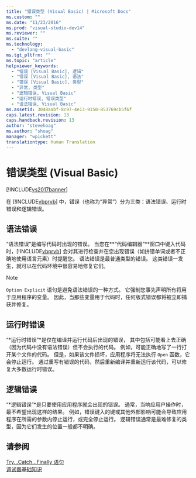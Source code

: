 ```yaml
---
title: "错误类型 (Visual Basic) | Microsoft Docs"
ms.custom: ""
ms.date: "11/23/2016"
ms.prod: "visual-studio-dev14"
ms.reviewer: ""
ms.suite: ""
ms.technology: 
  - "devlang-visual-basic"
ms.tgt_pltfrm: ""
ms.topic: "article"
helpviewer_keywords: 
  - "错误 [Visual Basic], 逻辑"
  - "错误 [Visual Basic], 语法"
  - "错误 [Visual Basic], 类型"
  - "异常, 类型"
  - "逻辑错误, Visual Basic"
  - "运行时错误, 错误类型"
  - "语法错误, Visual Basic"
ms.assetid: 3048aabf-8c97-4e13-9150-853769cb5f6f
caps.latest.revision: 13
caps.handback.revision: 13
author: "stevehoag"
ms.author: "shoag"
manager: "wpickett"
translationtype: Human Translation
---
```

# 错误类型 (Visual Basic)
[!INCLUDE[vs2017banner](../../../csharp/includes/vs2017banner.md)]

在 [!INCLUDE[vbprvb](../../../csharp/programming-guide/concepts/linq/includes/vbprvb_md.md)] 中，错误（也称为“异常”）分为三类：语法错误、运行时错误和逻辑错误。  
  
## 语法错误  
 “语法错误”是编写代码时出现的错误。  当您在**“代码编辑器”**窗口中键入代码时，[!INCLUDE[vbprvb](../../../csharp/programming-guide/concepts/linq/includes/vbprvb_md.md)] 会对其进行检查并在您出现错误（如拼错单词或者不正确地使用语言元素）时提醒您。  语法错误是最普通类型的错误。  这类错误一发生，就可以在代码环境中很容易地修复它们。  
  
> [!NOTE]
>  `Option Explicit` 语句是避免语法错误的一种方式。  它强制您事先声明所有将用于应用程序的变量。  因此，当那些变量用于代码时，任何版式错误都将被立即捕获并修复。  
  
## 运行时错误  
 “*运行时错误”*是仅在编译并运行代码后出现的错误，  其中包括可能看上去正确（因为代码中没有语法错误）但不会执行的代码。  例如，可能正确地写了一行打开某个文件的代码。  但是，如果该文件损坏，应用程序将无法执行 `Open` 函数，它会停止运行。  通过重写有错误的代码，然后重新编译并重新运行该代码，可以修复大多数运行时错误。  
  
## 逻辑错误  
 “*逻辑错误”*是只要使用应用程序就会出现的错误。  通常，当响应用户操作时，最不希望出现这样的结果。  例如，错误键入的键或其他外部影响可能会导致应用程序在所需的参数内停止运行，或完全停止运行。  逻辑错误通常是最难修复的类型，因为它们发生的位置一般都不明确。  
  
## 请参阅  
 [Try...Catch...Finally 语句](../../../visual-basic/language-reference/statements/try-catch-finally-statement.md)   
 [调试器基础知识](/visual-studio/debugger/debugger-basics)